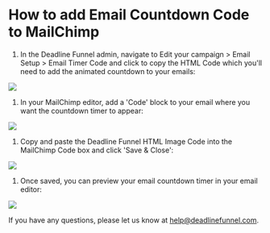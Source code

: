 # How to add Email Countdown Code to MailChimp

1. In the Deadline Funnel admin, navigate to Edit your campaign &gt; Email Setup &gt; Email Timer Code and click to copy the HTML Code which you'll need to add the animated countdown to your emails:

![](https://s3.amazonaws.com/helpscout.net/docs/assets/53974d6ce4b0c76107b109d1/images/5a7e2a1d2c7d3a4a41990005/file-5jnBIBcvLd.png)

1. In your MailChimp editor, add a 'Code' block to your email where you want the countdown timer to appear:

![](https://s3.amazonaws.com/helpscout.net/docs/assets/53974d6ce4b0c76107b109d1/images/57be172fc6979156e4f1cc9c/file-nbM0GZrxQA.png)

1. Copy and paste the Deadline Funnel HTML Image Code into the MailChimp Code box and click 'Save & Close':

![](https://s3.amazonaws.com/helpscout.net/docs/assets/53974d6ce4b0c76107b109d1/images/57be18f1c6979156e4f1ccad/file-DEwwmwfXai.png)

1. Once saved, you can preview your email countdown timer in your email editor:

![](https://s3.amazonaws.com/helpscout.net/docs/assets/53974d6ce4b0c76107b109d1/images/58ae1707dd8c8e56bfa7ee27/file-5jZC7Z3Gjj.png)

If you have any questions, please let us know at [help@deadlinefunnel.com](mailto:mailto:help@deadlinefunnel.com).

